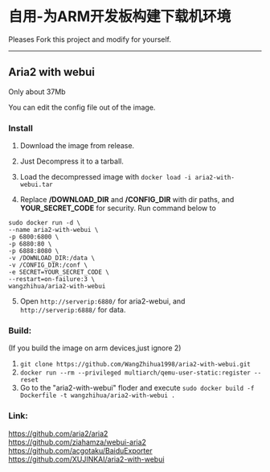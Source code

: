 # 自用-为ARM开发板构建下载机环境

Pleases Fork this project and modify for yourself.

---

Aria2 with webui
---
Only about 37Mb

You can edit the config file out of the image.  


### Install
1. Download the image from release.

2. Just Decompress it to a tarball.

3. Load the decompressed image with `docker load -i aria2-with-webui.tar`

4. Replace **/DOWNLOAD_DIR** and **/CONFIG_DIR** with dir paths, and **YOUR_SECRET_CODE** for security. Run command below to  
```
sudo docker run -d \
--name aria2-with-webui \
-p 6800:6800 \
-p 6880:80 \
-p 6888:8080 \
-v /DOWNLOAD_DIR:/data \
-v /CONFIG_DIR:/conf \
-e SECRET=YOUR_SECRET_CODE \
--restart=on-failure:3 \ 
wangzhihua/aria2-with-webui
```
  
5. Open `http://serverip:6880/` for aria2-webui, and `http://serverip:6888/` for data.  

### Build:  
(If you build the image on arm devices,just ignore 2)
1. `git clone https://github.com/WangZhihua1998/aria2-with-webui.git`
2. `docker run --rm --privileged multiarch/qemu-user-static:register --reset`
3. Go to the "aria2-with-webui" floder and execute `sudo docker build -f Dockerfile -t wangzhihua/aria2-with-webui .`  

### Link:  
https://github.com/aria2/aria2  
https://github.com/ziahamza/webui-aria2  
https://github.com/acgotaku/BaiduExporter 
https://github.com/XUJINKAI/aria2-with-webui
